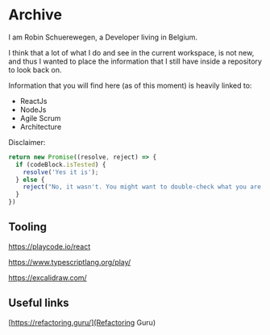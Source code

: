 # Archive

I am Robin Schuerewegen, a Developer living in Belgium.

I think that a lot of what I do and see in the current workspace, is not new, and thus I wanted to place the information that I still have inside a repository to look back on.

Information that you will find here (as of this moment) is heavily linked to:

- ReactJs
- NodeJs
- Agile Scrum
- Architecture

Disclaimer:

```ts
return new Promise((resolve, reject) => {
  if (codeBlock.isTested) {
    resolve('Yes it is');
  } else {
    reject("No, it wasn't. You might want to double-check what you are copying...");
  }
})
```

## Tooling

https://playcode.io/react

https://www.typescriptlang.org/play/

https://excalidraw.com/

## Useful links
[https://refactoring.guru/](Refactoring Guru)

